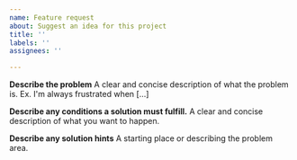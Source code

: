 ```yaml
---
name: Feature request
about: Suggest an idea for this project
title: ''
labels: ''
assignees: ''

---
```


**Describe the problem**
A clear and concise description of what the problem is. Ex. I'm always frustrated when [...]

**Describe any conditions a solution must fulfill.**
A clear and concise description of what you want to happen.

**Describe any solution hints**
A starting place or describing the problem area.
